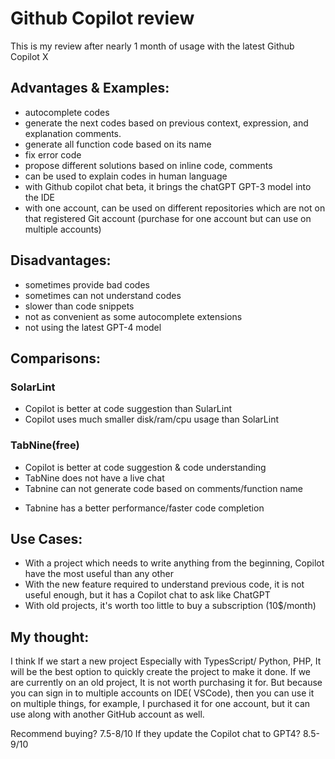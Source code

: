 # Github Copilot review

This is my review after nearly 1 month of usage with the latest Github Copilot X


## Advantages & Examples:

 - autocomplete codes
 - generate the next codes based on previous context, expression, and explanation comments.
 - generate all function code based on its name
 - fix error code
 - propose different solutions based on inline code, comments
 - can be used to explain codes in human language
 - with Github copilot chat beta, it brings the chatGPT GPT-3 model into the IDE
 - with one account, can be used on different repositories which are not on that registered Git account (purchase for one account but can use on multiple accounts)

## Disadvantages:

 - sometimes provide bad codes
 - sometimes can not understand codes
 - slower than code snippets
 - not as convenient as some autocomplete extensions
 - not using the latest GPT-4 model 


## Comparisons:

### SolarLint
 
  - Copilot is better at code suggestion than SularLint
  - Copilot uses much smaller disk/ram/cpu usage than SolarLint
  
### TabNine(free)
 
  - Copilot is better at code suggestion & code understanding
  - TabNine does not have a live chat
  - Tabnine can not generate code based on comments/function name
  
  + Tabnine has a better performance/faster code completion
  

## Use Cases:

  - With a project which needs to write anything from the beginning, Copilot have the most useful than any other
  - With the new feature required to understand previous code, it is not useful enough, but it has a Copilot chat to ask like ChatGPT
  - With old projects, it's worth too little to buy a subscription (10$/month)


## My thought:

  I think If we start a new project Especially with TypesScript/ Python, PHP, It will be the best option to quickly create the project to make it done.
  If we are currently on an old project, It is not worth purchasing it for.
  But because you can sign in to multiple accounts on IDE( VSCode), then you can use it on multiple things, for example, I purchased it for one account, but it can use along with another GitHub account as well.
  
  Recommend buying? 7.5-8/10
  If they update the Copilot chat to GPT4? 8.5-9/10
  


